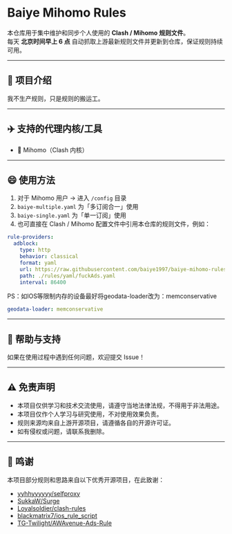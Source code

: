 # Baiye Mihomo Rules

本仓库用于集中维护和同步个人使用的 **Clash / Mihomo 规则文件**。  
每天 **北京时间早上 6 点** 自动抓取上游最新规则文件并更新到仓库，保证规则持续可用。

---

## 🤝 项目介绍

我不生产规则，只是规则的搬运工。

---

## ✈️ 支持的代理内核/工具

- 🌸 Mihomo（Clash 内核）

---

## 😄 使用方法

1. 对于 Mihomo 用户 → 进入 `/config` 目录
2. `baiye-multiple.yaml` 为「多订阅合一」使用
3. `baiye-single.yaml` 为「单一订阅」使用
4. 也可直接在 Clash / Mihomo 配置文件中引用本仓库的规则文件，例如：

```yaml
rule-providers:
  adblock:
    type: http
    behavior: classical
    format: yaml
    url: https://raw.githubusercontent.com/baiye1997/baiye-mihomo-rules/main/rules/yaml/fuckAds.yaml
    path: ./rules/yaml/fuckAds.yaml
    interval: 86400
```
PS：如IOS等限制内存的设备最好将geodata-loader改为：memconservative

```yaml
geodata-loader: memconservative
```
---

## 🤝 帮助与支持

如果在使用过程中遇到任何问题，欢迎提交 Issue！

---

## ⚠️ 免责声明

- 本项目仅供学习和技术交流使用，请遵守当地法律法规，不得用于非法用途。  
- 本项目仅作个人学习与研究使用，不对使用效果负责。  
- 规则来源均来自上游开源项目，请遵循各自的开源许可证。  
- 如有侵权或问题，请联系我删除。

---

## 🙌 鸣谢

本项目部分规则和思路来自以下优秀开源项目，在此致谢：

- [yyhhyyyyyy/selfproxy](https://github.com/yyhhyyyyyy/selfproxy)  
- [SukkaW/Surge](https://github.com/SukkaW/Surge)  
- [Loyalsoldier/clash-rules](https://github.com/Loyalsoldier/clash-rules)
- [blackmatrix7/ios_rule_script](https://github.com/blackmatrix7/ios_rule_script)
- [TG-Twilight/AWAvenue-Ads-Rule](https://github.com/TG-Twilight/AWAvenue-Ads-Rule)